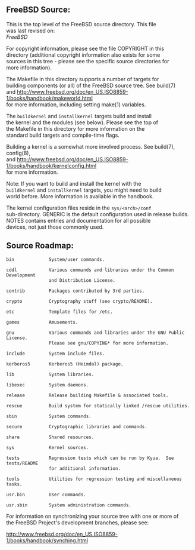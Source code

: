 FreeBSD Source:
---------------
This is the top level of the FreeBSD source directory.  This file  
was last revised on:  
$FreeBSD$

For copyright information, please see the file COPYRIGHT in this  
directory (additional copyright information also exists for some    
sources in this tree - please see the specific source directories for  
more information).

The Makefile in this directory supports a number of targets for  
building components (or all) of the FreeBSD source tree.  See build(7)  
and http://www.freebsd.org/doc/en_US.ISO8859-1/books/handbook/makeworld.html  
for more information, including setting make(1) variables.  

The `buildkernel` and `installkernel` targets build and install  
the kernel and the modules (see below).  Please see the top of  
the Makefile in this directory for more information on the  
standard build targets and compile-time flags.

Building a kernel is a somewhat more involved process.  See build(7), config(8),  
and http://www.freebsd.org/doc/en_US.ISO8859-1/books/handbook/kernelconfig.html  
for more information.

Note: If you want to build and install the kernel with the  
`buildkernel` and `installkernel` targets, you might need to build  
world before.  More information is available in the handbook.

The kernel configuration files reside in the `sys/<arch>/conf`  
sub-directory.  GENERIC is the default configuration used in release builds.  
NOTES contains entries and documentation for all possible  
devices, not just those commonly used.


Source Roadmap:
---------------
```
bin				System/user commands.

cddl			Various commands and libraries under the Common Development  
				and Distribution License.

contrib			Packages contributed by 3rd parties.

crypto			Cryptography stuff (see crypto/README).

etc				Template files for /etc.

games			Amusements.

gnu				Various commands and libraries under the GNU Public License.  
				Please see gnu/COPYING* for more information.

include			System include files.

kerberos5		Kerberos5 (Heimdal) package.

lib				System libraries.

libexec			System daemons.

release			Release building Makefile & associated tools.

rescue			Build system for statically linked /rescue utilities.

sbin			System commands.

secure			Cryptographic libraries and commands.

share			Shared resources.

sys				Kernel sources.

tests			Regression tests which can be run by Kyua.  See tests/README
				for additional information.

tools			Utilities for regression testing and miscellaneous tasks.

usr.bin			User commands.

usr.sbin		System administration commands.
```

For information on synchronizing your source tree with one or more of  
the FreeBSD Project's development branches, please see:

   http://www.freebsd.org/doc/en_US.ISO8859-1/books/handbook/synching.html
